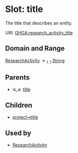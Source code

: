 
# Slot: title


The title that describes an entity.

URI: [GHGA:research_activity_title](https://w3id.org/GHGA/research_activity_title)


## Domain and Range

[ResearchActivity](ResearchActivity.md) &#8594;  <sub>1..1</sub> [String](types/String.md)

## Parents

 *  is_a: [title](title.md)

## Children

 *  [project➞title](project_title.md)

## Used by

 * [ResearchActivity](ResearchActivity.md)
